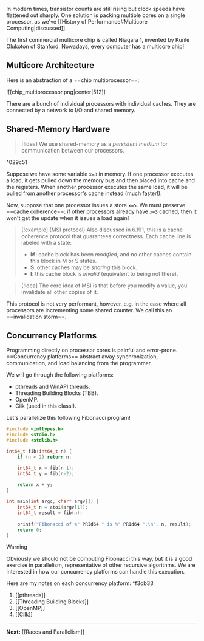 In modern times, transistor counts are still rising but clock speeds have flattened out sharply. One solution is packing multiple cores on a single processor, as we've [[History of Performance#Multicore Computing|discussed]].

The first commercial multicore chip is called Niagara 1, invented by Kunle Olukoton of Stanford. Nowadays, every computer has a multicore chip!

## Multicore Architecture

Here is an abstraction of a ==chip multiprocessor==:

![[chip_multiprocessor.png|center|512]]

There are a bunch of individual processors with individual caches. They are connected by a network to I/O and shared memory.

## Shared-Memory Hardware

> [!idea]
> We use shared-memory as a *persistent medium* for communication between our processors.

^029c51

Suppose we have some variable `x=3` in memory. If one processor executes a load, it gets pulled down the memory bus and then placed into cache and the registers. When another processor executes the same load, it will be pulled from another processor's cache instead (much faster!).

Now, suppose that one processor issues a store `x=5`. We must preserve ==cache coherence==: if other processors already have `x=3` cached, then it won't get the update when it issues a load again!

> [!example] (MSI protocol)
> Also discussed in 6.191, this is a cache coherence protocol that guarantees correctness. Each cache line is labeled with a state:
> 
> * **M**: cache block has been *modified*, and no other caches contain this block in M or S states.
> * **S**: other caches may be *sharing* this block.
> * **I**: this cache block is *invalid* (equivalent to being not there).
>

> [!idea]
> The core idea of MSI is that before you modify a value, you invalidate all other copies of it.

This protocol is not very performant, however, e.g. in the case where all processors are incrementing some shared counter. We call this an ==invalidation storm==. 

## Concurrency Platforms

Programming directly on processor cores is painful and error-prone. ==Concurrency platforms== abstract away synchronization, communication, and load balancing from the programmer. 

We will go through the following platforms:

* pthreads and WinAPI threads.
* Threading Building Blocks (TBB).
* OpenMP.
* Cilk (used in this class!).

Let's parallelize this following Fibonacci program!

```c
#include <inttypes.h>
#include <stdio.h>
#include <stdlib.h>

int64_t fib(int64_t n) {
	if (n < 2) return n;

	int64_t x = fib(n-1);
	int64_t y = fib(n-2);
	
	return x + y;
}

int main(int argc, char* argv[]) {
	int64_t n = atoi(argv[1]);
	int64_t result = fib(n);
	
	printf("Fibonacci of %" PRId64 " is %" PRId64 ".\n", n, result);
	return 0;
}
```

> [!warning]
> Obviously we should not be computing Fibonacci this way, but it is a good exercise in parallelism, representative of other recursive algorithms. We are interested in how our concurrency platforms can handle this execution.

Here are my notes on each concurrency platform: ^f3db33

1. [[pthreads]]
2. [[Threading Building Blocks]]
3. [[OpenMP]]
4. [[Cilk]]

---

**Next:** [[Races and Parallelism]]